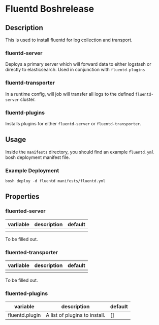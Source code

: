 # Fluentd Boshrelease

## Description

This is used to install fluentd for log collection and transport.

### fluentd-server
Deploys a primary server which will forward data to either logstash or directly to elasticsearch. Used in conjunction with `fluentd-plugins`

### fluentd-transporter
In a runtime config, will job will transfer all logs to the defined `fluentd-server` cluster.

### fluentd-plugins
Installs plugins for either `fluentd-server` or `fluentd-transporter`.


## Usage
Inside the `manifests` directory, you should find an example `fluentd.yml` bosh deployment manifest file.

### Example Deployment
```
bosh deploy -d fluentd manifests/fluentd.yml
```

## Properties
### fluented-server
|varliable|description|default|
|---|---|---|
| | | |
To be filled out.
### fluented-transporter
|varliable|description|default|
|---|---|---|
| | | |
To be filled out.
### fluented-plugins
| variable | description | default |
| --- | --- | --- |
| fluentd.plugin | A list of plugins to install.| [] |
